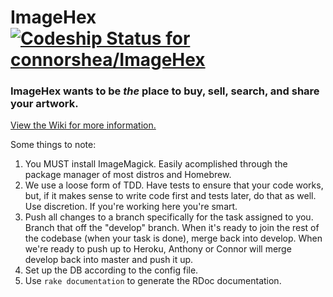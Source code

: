 ImageHex [![Codeship Status for connorshea/ImageHex](https://codeship.com/projects/3deaa030-bd7d-0132-9ea7-7a0ba2699df2/status?branch=develop)](https://codeship.com/projects/72579)
========
### ImageHex wants to be *the* place to buy, sell, search, and share your artwork.

[View the Wiki for more information.](https://github.com/connorshea/ImageHex/wiki)

Some things to note:

1. You MUST install ImageMagick. Easily acomplished through the package manager
   of most distros and Homebrew.
2. We use a loose form of TDD. Have tests to ensure that your code works, but,
   if it makes sense to write code first and tests later, do that as well. Use
   discretion. If you're working here you're smart.
3. Push all changes to a branch specifically for the task assigned to you.
   Branch that off the "develop" branch. When it's ready to join the rest of
   the codebase (when your task is done), merge back into develop. 
   When we're ready to push up to Heroku, Anthony or Connor will merge 
   develop back into master and push it up.
4. Set up the DB according to the config file.
5. Use `rake documentation` to generate the RDoc documentation.
